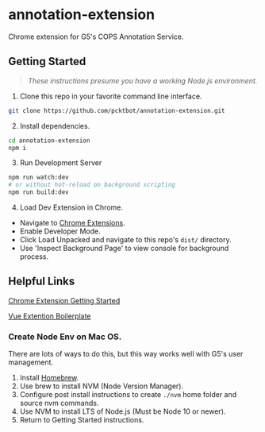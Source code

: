 # annotation-extension

Chrome extension for G5's COPS Annotation Service.

## Getting Started

> *These instructions presume you have a working Node.js environment.*

1. Clone this repo in your favorite command line interface.
``` bash
git clone https://github.com/pcktbot/annotation-extension.git
```
2. Install dependencies.
``` bash
cd annotation-extension
npm i
```
3. Run Development Server
``` bash
npm run watch:dev
# or without hot-reload on background scripting
npm run build:dev
```
4. Load Dev Extension in Chrome.
- Navigate to [Chrome Extensions](chrome://extensions/).
- Enable Developer Mode.
- Click Load Unpacked and navigate to this repo's `dist/` directory.
- Use 'Inspect Background Page' to view console for background process.

## Helpful Links

[Chrome Extension Getting Started](https://developer.chrome.com/extensions/getstarted)

[Vue Extention Boilerplate](https://github.com/Kocal/vue-web-extension)

### Create Node Env on Mac OS.

There are lots of ways to do this, but this way works well with G5's user management.

1. Install [Homebrew](https://brew.sh/).
2. Use brew to install NVM (Node Version Manager).
3. Configure post install instructions to create `./nvm` home folder and source nvm commands.
4. Use NVM to install LTS of Node.js (Must be Node 10 or newer).
5. Return to Getting Started instructions.
